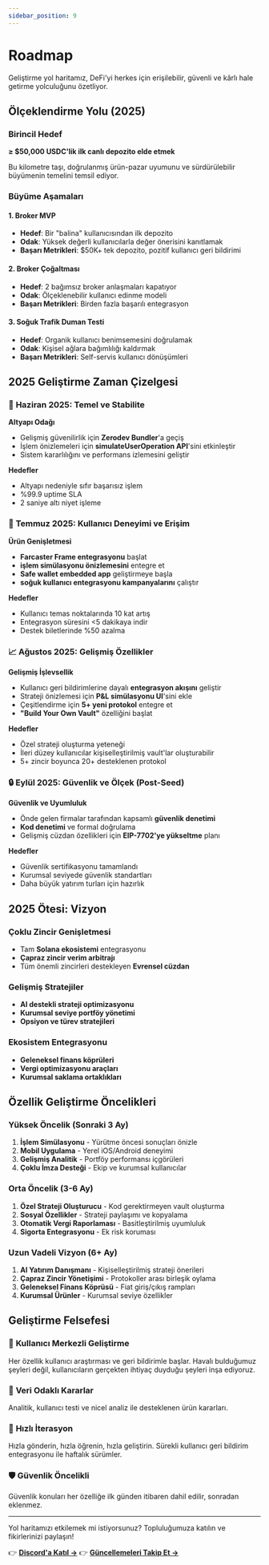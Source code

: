 ```yaml
---
sidebar_position: 9
---
```


# Roadmap

Geliştirme yol haritamız, DeFi'yi herkes için erişilebilir, güvenli ve kârlı hale getirme
yolculuğunu özetliyor.

## Ölçeklendirme Yolu (2025)

### Birincil Hedef

**≥ $50,000 USDC'lik ilk canlı depozito elde etmek**

Bu kilometre taşı, doğrulanmış ürün-pazar uyumunu ve sürdürülebilir büyümenin temelini temsil
ediyor.

### Büyüme Aşamaları

#### 1. **Broker MVP**

- **Hedef**: Bir "balina" kullanıcısından ilk depozito
- **Odak**: Yüksek değerli kullanıcılarla değer önerisini kanıtlamak
- **Başarı Metrikleri**: $50K+ tek depozito, pozitif kullanıcı geri bildirimi

#### 2. **Broker Çoğaltması**

- **Hedef**: 2 bağımsız broker anlaşmaları kapatıyor
- **Odak**: Ölçeklenebilir kullanıcı edinme modeli
- **Başarı Metrikleri**: Birden fazla başarılı entegrasyon

#### 3. **Soğuk Trafik Duman Testi**

- **Hedef**: Organik kullanıcı benimsemesini doğrulamak
- **Odak**: Kişisel ağlara bağımlılığı kaldırmak
- **Başarı Metrikleri**: Self-servis kullanıcı dönüşümleri

## 2025 Geliştirme Zaman Çizelgesi

### 🔧 **Haziran 2025: Temel ve Stabilite**

**Altyapı Odağı**

- Gelişmiş güvenilirlik için **Zerodev Bundler**'a geçiş
- İşlem önizlemeleri için **simulateUserOperation API**'sini etkinleştir
- Sistem kararlılığını ve performans izlemesini geliştir

**Hedefler**

- Altyapı nedeniyle sıfır başarısız işlem
- %99.9 uptime SLA
- 2 saniye altı niyet işleme

### 🚀 **Temmuz 2025: Kullanıcı Deneyimi ve Erişim**

**Ürün Genişletmesi**

- **Farcaster Frame entegrasyonu** başlat
- **işlem simülasyonu önizlemesini** entegre et
- **Safe wallet embedded app** geliştirmeye başla
- **soğuk kullanıcı entegrasyonu kampanyalarını** çalıştır

**Hedefler**

- Kullanıcı temas noktalarında 10 kat artış
- Entegrasyon süresini &lt;5 dakikaya indir
- Destek biletlerinde %50 azalma

### 📈 **Ağustos 2025: Gelişmiş Özellikler**

**Gelişmiş İşlevsellik**

- Kullanıcı geri bildirimlerine dayalı **entegrasyon akışını** geliştir
- Strateji önizlemesi için **P&L simülasyonu UI**'sini ekle
- Çeşitlendirme için **5+ yeni protokol** entegre et
- **"Build Your Own Vault"** özelliğini başlat

**Hedefler**

- Özel strateji oluşturma yeteneği
- İleri düzey kullanıcılar kişiselleştirilmiş vault'lar oluşturabilir
- 5+ zincir boyunca 20+ desteklenen protokol

### 🔒 **Eylül 2025: Güvenlik ve Ölçek (Post-Seed)**

**Güvenlik ve Uyumluluk**

- Önde gelen firmalar tarafından kapsamlı **güvenlik denetimi**
- **Kod denetimi** ve formal doğrulama
- Gelişmiş cüzdan özellikleri için **EIP-7702'ye yükseltme** planı

**Hedefler**

- Güvenlik sertifikasyonu tamamlandı
- Kurumsal seviyede güvenlik standartları
- Daha büyük yatırım turları için hazırlık

## 2025 Ötesi: Vizyon

### Çoklu Zincir Genişletmesi

- Tam **Solana ekosistemi** entegrasyonu
- **Çapraz zincir verim arbitrajı**
- Tüm önemli zincirleri destekleyen **Evrensel cüzdan**

### Gelişmiş Stratejiler

- **AI destekli strateji optimizasyonu**
- **Kurumsal seviye portföy yönetimi**
- **Opsiyon ve türev stratejileri**

### Ekosistem Entegrasyonu

- **Geleneksel finans köprüleri**
- **Vergi optimizasyonu araçları**
- **Kurumsal saklama ortaklıkları**

## Özellik Geliştirme Öncelikleri

### Yüksek Öncelik (Sonraki 3 Ay)

1. **İşlem Simülasyonu** - Yürütme öncesi sonuçları önizle
2. **Mobil Uygulama** - Yerel iOS/Android deneyimi
3. **Gelişmiş Analitik** - Portföy performansı içgörüleri
4. **Çoklu İmza Desteği** - Ekip ve kurumsal kullanıcılar

### Orta Öncelik (3-6 Ay)

1. **Özel Strateji Oluşturucu** - Kod gerektirmeyen vault oluşturma
2. **Sosyal Özellikler** - Strateji paylaşımı ve kopyalama
3. **Otomatik Vergi Raporlaması** - Basitleştirilmiş uyumluluk
4. **Sigorta Entegrasyonu** - Ek risk koruması

### Uzun Vadeli Vizyon (6+ Ay)

1. **AI Yatırım Danışmanı** - Kişiselleştirilmiş strateji önerileri
2. **Çapraz Zincir Yönetişimi** - Protokoller arası birleşik oylama
3. **Geleneksel Finans Köprüsü** - Fiat giriş/çıkış rampları
4. **Kurumsal Ürünler** - Kurumsal seviye özellikler

## Geliştirme Felsefesi

### 🎯 **Kullanıcı Merkezli Geliştirme**

Her özellik kullanıcı araştırması ve geri bildirimle başlar. Havalı bulduğumuz şeyleri değil,
kullanıcıların gerçekten ihtiyaç duyduğu şeyleri inşa ediyoruz.

### 🔬 **Veri Odaklı Kararlar**

Analitik, kullanıcı testi ve nicel analiz ile desteklenen ürün kararları.

### 🚀 **Hızlı İterasyon**

Hızla gönderin, hızla öğrenin, hızla geliştirin. Sürekli kullanıcı geri bildirim entegrasyonu ile
haftalık sürümler.

### 🛡️ **Güvenlik Öncelikli**

Güvenlik konuları her özelliğe ilk günden itibaren dahil edilir, sonradan eklenmez.

---

Yol haritamızı etkilemek mi istiyorsunuz? Topluluğumuza katılın ve fikirlerinizi paylaşın!

👉 **[Discord'a Katıl →](https://discord.gg/zap-pilot)** 👉
**[Güncellemeleri Takip Et →](https://twitter.com/zappilot)**
